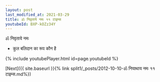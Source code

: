 ```yaml
---
layout: post
last_modified_at: 2021-03-29
title: ॐ निवृताये नमः ११ टाइम्स
youtubeId: BXP-kOZz34Y
---
```

 
 
 ॐ निवृताये नमः  
 
 -  कुल बलिदान का रूप कौन है 
 
  
 
  
 
 
 
 
 
 


{% include youtubePlayer.html id=page.youtubeId %}
 
[Next]({{ site.baseurl }}{% link  split1/_posts/2012-10-10-ॐ नियाथाय नमः ११ टाइम्स.md%})
 
